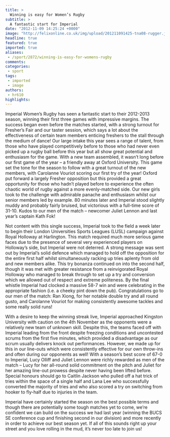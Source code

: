 ```yaml
---
title: >
  Winning is easy for Women’s Rugby
subtitle: >
  A fantastic start for Imperial
date: "2012-11-09 14:25:24 +0000"
image: "http://felixonline.co.uk/img/upload/201211091425-tna08-rugger.jpg"
headline: true
featured: true
imported: true
aliases:
 - /sport/2872/winning-is-easy-for-womens-rugby
comments:
categories:
 - sport
tags:
 - imported
 - image
authors:
 - hr610
highlights:
---
```


Imperial Women’s Rugby has seen a fantastic start to their 2012-2013 season, winning their first three games with impressive margins. The success began even before the matches started, with a strong turnout for Fresher’s Fair and our taster session, which says a lot about the effectiveness of certain team members enticing freshers to the stall through the medium of dance! Our large intake this year sees a range of talent, from those who have played competitively before to those who had never even picked up a rugby ball before this year but all show great potential and enthusiasm for the game. With a new team assembled, it wasn’t long before our first game of the year – a friendly away at Oxford University. This game set the tone for the season to follow with a great turnout of the new members, with Carolanne Vouriot scoring our first try of the year! Oxford put forward a largely Fresher opposition but this provided a great opportunity for those who hadn’t played before to experience the often chaotic world of rugby against a more evenly-matched side. Our new girls took to the challenge with admirable panache and enthusiasm whilst our senior members led by example. 80 minutes later and Imperial stood slightly muddy and probably fairly bruised, but victorious with a full-time score of 31-10. Kudos to our men of the match – newcomer Juliet Lennon and last year’s captain Kath Fok!

Not content with this single success, Imperial took to the field a week later to begin their London Universities Sports Leagues (LUSL) campaign against Royal Holloway at Harlington. This match required much more serious game faces due to the presence of several very experienced players on Holloway’s side, but Imperial were not deterred. A strong message was sent out by Imperial’s solid defence which managed to hold off the opposition for the entire first half whilst simultaneously racking up tries aplenty from old and new members alike. This try bonanza continued on into the second half, though it was met with greater resistance from a reinvigorated Royal Holloway who managed to break through to set up a try and conversion which we allowed out of respect and extreme politeness. By the final whistle Imperial had clocked a massive 58-7 win and were celebrating in the appropriate fashion (i.e. a cheeky pint down the pub). Congratulations go to our men of the match: Ran Xiong, for her notable double try and all round gusto, and Carolanne Vouriot for making consistently awesome tackles and some really solid runs!

With a desire to keep the winning streak live, Imperial approached Kingston University with caution on the 4th November as the opponents were a relatively new team of unknown skill. Despite this, the teams faced off with Imperial leading from the front despite freezing conditions and uncontested scrums from the first five minutes, which provided a disadvantage as our scrum usually delivers knock out performances. However, we made up for this in our line-outs which were consistently effective for our own throw-ins and often during our opponents as well! With a season’s best score of 67-0 to Imperial, Lucy Olliff and Juliet Lennon were richly rewarded as men of the match – Lucy for her all-round solid commitment on the pitch and Juliet for her amazing line-out prowess despite never having been lifted before. Special honours should go to Caitlin Jackson who pulled off a hat trick of tries within the space of a single half and Lana Lee who successfully converted the majority of tries and who also scored a try on switching from hooker to fly-half due to injuries in the team.

Imperial have certainly started the season on the best possible terms and though there are potentially some tough matches yet to come, we’re confident we can build on the success we had last year (winning the BUCS SE conference cup and finishing second in our division) and more recently in order to achieve our best season yet. If all of this sounds right up your street and you love rolling in the mud, it’s never too late to join us!

